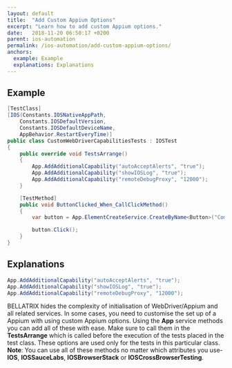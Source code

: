 ```yaml
---
layout: default
title:  "Add Custom Appium Options"
excerpt: "Learn how to add custom Appium options."
date:   2018-11-20 06:50:17 +0200
parent: ios-automation
permalink: /ios-automation/add-custom-appium-options/
anchors:
  example: Example
  explanations: Explanations
---
```

Example
-------
```csharp
[TestClass]
[IOS(Constants.IOSNativeAppPath,
    Constants.IOSDefaultVersion,
    Constants.IOSDefaultDeviceName,
    AppBehavior.RestartEveryTime)]
public class CustomWebDriverCapabilitiesTests : IOSTest
{
    public override void TestsArrange()
    {
        App.AddAdditionalCapability("autoAcceptAlerts", "true");
        App.AddAdditionalCapability("showIOSLog", "true");
        App.AddAdditionalCapability("remoteDebugProxy", "12000");
    }

    [TestMethod]
    public void ButtonClicked_When_CallClickMethod()
    {
        var button = App.ElementCreateService.CreateByName<Button>("ComputeSumButton");

        button.Click();
    }
}
```

Explanations
------------
```csharp
App.AddAdditionalCapability("autoAcceptAlerts", "true");
App.AddAdditionalCapability("showIOSLog", "true");
App.AddAdditionalCapability("remoteDebugProxy", "12000");
```
BELLATRIX hides the complexity of initialisation of WebDriver/Appium and all related services. In some cases, you need to customise the set up of a Appium with using custom Appium options. Using the **App** service methods you can add all of these with ease. Make sure to call them in the **TestsArrange** which is called before the execution of the tests placed in the test class. These options are used only for the tests in this particular class.
**Note**: You can use all of these methods no matter which attributes you use- **IOS**, **IOSSauceLabs**, **IOSBrowserStack** or **IOSCrossBrowserTesting**.